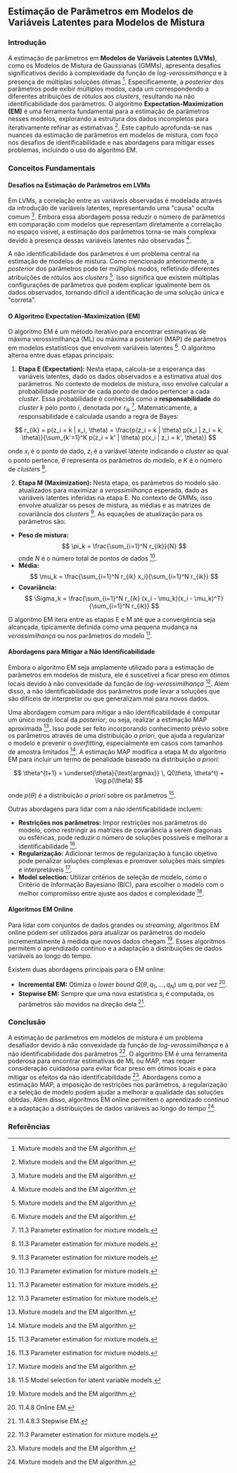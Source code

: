## Estimação de Parâmetros em Modelos de Variáveis Latentes para Modelos de Mistura

### Introdução

A estimação de parâmetros em **Modelos de Variáveis Latentes (LVMs)**, como os Modelos de Mistura de Gaussianas (GMMs), apresenta desafios significativos devido à complexidade da função de *log-verossimilhança* e à presença de múltiplas soluções ótimas [^1]. Especificamente, a *posterior* dos parâmetros pode exibir múltiplos modos, cada um correspondendo a diferentes atribuições de rótulos aos *clusters*, resultando na não identificabilidade dos parâmetros. O algoritmo **Expectation-Maximization (EM)** é uma ferramenta fundamental para a estimação de parâmetros nesses modelos, explorando a estrutura dos dados incompletos para iterativamente refinar as estimativas [^1]. Este capítulo aprofunda-se nas nuances da estimação de parâmetros em modelos de mistura, com foco nos desafios de identificabilidade e nas abordagens para mitigar esses problemas, incluindo o uso do algoritmo EM.

### Conceitos Fundamentais

#### Desafios na Estimação de Parâmetros em LVMs
Em LVMs, a correlação entre as variáveis observadas é modelada através da introdução de variáveis latentes, representando uma "causa" oculta comum [^1]. Embora essa abordagem possa reduzir o número de parâmetros em comparação com modelos que representam diretamente a correlação no espaço visível, a estimação dos parâmetros torna-se mais complexa devido à presença dessas variáveis latentes não observadas [^1].

A não identificabilidade dos parâmetros é um problema central na estimação de modelos de mistura. Como mencionado anteriormente, a *posterior* dos parâmetros pode ter múltiplos modos, refletindo diferentes atribuições de rótulos aos *clusters* [^1]. Isso significa que existem múltiplas configurações de parâmetros que podem explicar igualmente bem os dados observados, tornando difícil a identificação de uma solução única e "correta".

#### O Algoritmo Expectation-Maximization (EM)
O algoritmo EM é um método iterativo para encontrar estimativas de máxima verossimilhança (ML) ou máxima a posteriori (MAP) de parâmetros em modelos estatísticos que envolvem variáveis latentes [^1]. O algoritmo alterna entre duas etapas principais:

1.  **Etapa E (Expectation):** Nesta etapa, calcula-se a esperança das variáveis latentes, dado os dados observados e a estimativa atual dos parâmetros. No contexto de modelos de mistura, isso envolve calcular a probabilidade *posterior* de cada ponto de dados pertencer a cada *cluster*. Essa probabilidade é conhecida como a **responsabilidade** do *cluster* $k$ pelo ponto $i$, denotada por $r_{ik}$ [^4]. Matematicamente, a responsabilidade é calculada usando a regra de Bayes:

$$ r_{ik} = p(z_i = k | x_i, \theta) = \frac{p(z_i = k | \theta) p(x_i | z_i = k, \theta)}{\sum_{k'=1}^K p(z_i = k' | \theta) p(x_i | z_i = k', \theta)} $$

onde $x_i$ é o ponto de dado, $z_i$ é a variável latente indicando o *cluster* ao qual o ponto pertence, $\theta$ representa os parâmetros do modelo, e $K$ é o número de *clusters* [^4].

2.  **Etapa M (Maximization):** Nesta etapa, os parâmetros do modelo são atualizados para maximizar a *verossimilhança* esperada, dado as variáveis latentes inferidas na etapa E. No contexto de GMMs, isso envolve atualizar os pesos de mistura, as médias e as matrizes de covariância dos *clusters* [^4]. As equações de atualização para os parâmetros são:

*   **Peso de mistura:**
    $$     \pi_k = \frac{\sum_{i=1}^N r_{ik}}{N}     $$
    onde $N$ é o número total de pontos de dados [^4].
*   **Média:**
    $$     \mu_k = \frac{\sum_{i=1}^N r_{ik} x_i}{\sum_{i=1}^N r_{ik}}     $$
*   **Covariância:**
    $$     \Sigma_k = \frac{\sum_{i=1}^N r_{ik} (x_i - \mu_k)(x_i - \mu_k)^T}{\sum_{i=1}^N r_{ik}}     $$

O algoritmo EM itera entre as etapas E e M até que a convergência seja alcançada, tipicamente definida como uma pequena mudança na *verossimilhança* ou nos parâmetros do modelo [^4].

#### Abordagens para Mitigar a Não Identificabilidade
Embora o algoritmo EM seja amplamente utilizado para a estimação de parâmetros em modelos de mistura, ele é suscetível a ficar preso em ótimos locais devido à não convexidade da função de *log-verossimilhança* [^4]. Além disso, a não identificabilidade dos parâmetros pode levar a soluções que são difíceis de interpretar ou que generalizam mal para novos dados.

Uma abordagem comum para mitigar a não identificabilidade é computar um único modo local da *posterior*, ou seja, realizar a estimação MAP aproximada [^1]. Isso pode ser feito incorporando conhecimento prévio sobre os parâmetros através de uma distribuição *a priori*, que ajuda a regularizar o modelo e prevenir o *overfitting*, especialmente em casos com tamanhos de amostra limitados [^1]. A estimação MAP modifica a etapa M do algoritmo EM para incluir um termo de penalidade baseado na distribuição *a priori*:

$$ \theta^{t+1} = \underset{\theta}{\text{argmax}} \, Q(\theta, \theta^t) + \log p(\theta) $$

onde $p(\theta)$ é a distribuição *a priori* sobre os parâmetros [^4].

Outras abordagens para lidar com a não identificabilidade incluem:

*   **Restrições nos parâmetros:** Impor restrições nos parâmetros do modelo, como restringir as matrizes de covariância a serem diagonais ou esféricas, pode reduzir o número de soluções possíveis e melhorar a identificabilidade [^4].
*   **Regularização:** Adicionar termos de regularização à função objetivo pode penalizar soluções complexas e promover soluções mais simples e interpretáveis [^1].
*   **Model selection:** Utilizar critérios de seleção de modelo, como o Critério de Informação Bayesiano (BIC), para escolher o modelo com o melhor compromisso entre ajuste aos dados e complexidade [^34].

#### Algoritmos EM Online
Para lidar com conjuntos de dados grandes ou *streaming*, algoritmos EM online podem ser utilizados para atualizar os parâmetros do modelo incrementalmente à medida que novos dados chegam [^1]. Esses algoritmos permitem o aprendizado contínuo e a adaptação a distribuições de dados variáveis ao longo do tempo.

Existem duas abordagens principais para o EM online:
* **Incremental EM:** Otimiza o *lower bound* $Q(\theta, q_1,..., q_N)$ um $q_i$ por vez [^29].
* **Stepwise EM:** Sempre que uma nova estatística $s_i$ é computada, os parâmetros são movidos na direção dela [^30].

### Conclusão

A estimação de parâmetros em modelos de mistura é um problema desafiador devido à não convexidade da função de *log-verossimilhança* e à não identificabilidade dos parâmetros [^4]. O algoritmo EM é uma ferramenta poderosa para encontrar estimativas de ML ou MAP, mas requer consideração cuidadosa para evitar ficar preso em ótimos locais e para mitigar os efeitos da não identificabilidade [^1]. Abordagens como a estimação MAP, a imposição de restrições nos parâmetros, a regularização e a seleção de modelo podem ajudar a melhorar a qualidade das soluções obtidas. Além disso, algoritmos EM online permitem o aprendizado contínuo e a adaptação a distribuições de dados variáveis ao longo do tempo [^1].

### Referências

[^1]: Mixture models and the EM algorithm.
[^2]: 11.2 Mixture models.
[^3]: 11.1 Latent variable models.
[^4]: 11.3 Parameter estimation for mixture models.
[^5]: 11.4 The EM algorithm.
[^29]: 11.4.8 Online EM.
[^30]: 11.4.8.3 Stepwise EM.
[^34]: 11.5 Model selection for latent variable models.

<!-- END -->